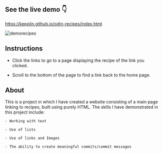 ## See the live demo 👇
    
https://kepplin.github.io/odin-recipes/index.html

![demorecipes](https://user-images.githubusercontent.com/107027281/211230847-de43b832-e8cf-4251-a41b-4cbe7c565d45.png)

## Instructions

- Click the links to go to a page displaying the recipe of the link you clicked.

- Scroll to the bottom of the page to find a link back to the home page.

## About

This is a project in which I have created a website consisting of a main page linking to recipes, built using purely HTML. 
The skills I have demonstrated in this project include:

    - Working with text
    
    - Use of lists
    
    - Use of links and Images
    
    - The ability to create meaningful commits/commit messages


